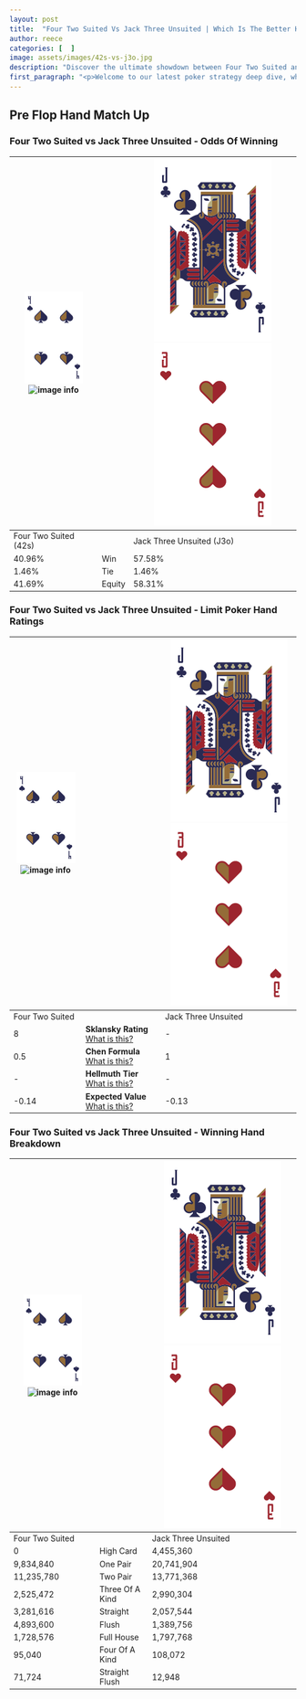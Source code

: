 ```yaml
---
layout: post
title:  "Four Two Suited Vs Jack Three Unsuited | Which Is The Better Hand In Poker? A Complete Guide"
author: reece
categories: [  ]
image: assets/images/42s-vs-j3o.jpg
description: "Discover the ultimate showdown between Four Two Suited and Jack Three Unsuited in poker! Uncover the odds, strategies, and scenarios where one hand triumphs over the other. Get ready to up your poker game with this thrilling analysis."
first_paragraph: "<p>Welcome to our latest poker strategy deep dive, where we're pitting two distinct hands against each other in a high-stakes showdown: Four Two Suited vs Jack Three Unsuited.</p><p>In the dynamic world of poker, every decision counts, and knowing which hand holds the upper hand is key to your success at the table.</p><p>In this article, we'll dissect these two hands, explore the scenarios where one dominates the other, and equip you with the knowledge to make strategic choices that can tip the odds in your favor.</p><p>Get ready to unravel the intriguing dynamics of these poker hands and elevate your game to new heights.</p>"
---
```




[comment]: # (sp0)

## Pre Flop Hand Match Up

<div class="table hand-ratings" markdown="1"> 



### Four Two Suited vs Jack Three Unsuited - Odds Of Winning


    
| ![image info](assets/images/hand1/4.png) ![image info](assets/images/hand1/2s.png) |  | ![image info](assets/images/hand2/J.png) ![image info](assets/images/hand2/3o.png) |
| -------- | -------- | -------- |
| Four Two Suited (42s) |  | Jack Three Unsuited (J3o) |
| 40.96% | Win | 57.58% |
| 1.46% | Tie | 1.46% |
| 41.69% | Equity | 58.31% |




[comment]: # (sp1)



### Four Two Suited vs Jack Three Unsuited - Limit Poker Hand Ratings


    
| ![image info](assets/images/hand1/4.png) ![image info](assets/images/hand1/2s.png) |  | ![image info](assets/images/hand2/J.png) ![image info](assets/images/hand2/3o.png) |
| -------- | -------- | -------- |
| Four Two Suited |  | Jack Three Unsuited |
| 8 | **Sklansky Rating** [What is this?](/sklansky-rating-explained) | - |
| 0.5 | **Chen Formula** [What is this?](/chen-formula-explained) | 1 |
| - | **Hellmuth Tier** [What is this?](/Hellmuth-tier-explained) | - |
| -0.14 | **Expected Value** [What is this?](/expected-value-explained) | -0.13 |




[comment]: # (sp2)



### Four Two Suited vs Jack Three Unsuited - Winning Hand Breakdown


    
| ![image info](assets/images/hand1/4.png) ![image info](assets/images/hand1/2s.png) |  | ![image info](assets/images/hand2/J.png) ![image info](assets/images/hand2/3o.png) |
| -------- | -------- | -------- |
| Four Two Suited |  | Jack Three Unsuited |
| 0 | High Card | 4,455,360 |
| 9,834,840 | One Pair | 20,741,904 |
| 11,235,780 | Two Pair | 13,771,368 |
| 2,525,472 | Three Of A Kind | 2,990,304 |
| 3,281,616 | Straight | 2,057,544 |
| 4,893,600 | Flush | 1,389,756 |
| 1,728,576 | Full House | 1,797,768 |
| 95,040 | Four Of A Kind | 108,072 |
| 71,724 | Straight Flush | 12,948 |




[comment]: # (sp3)



</div>

[comment]: # (sp4)



[comment]: # (sp5)

